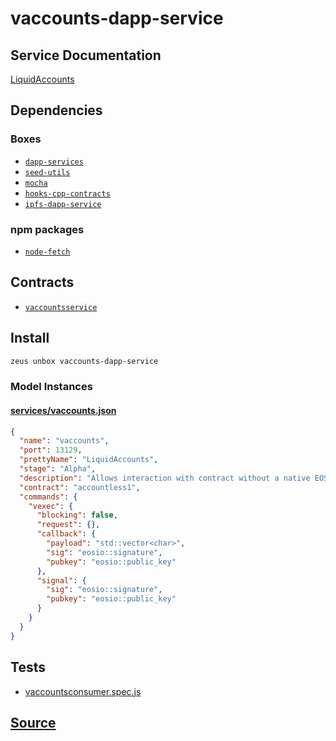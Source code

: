 
vaccounts-dapp-service
====================






## Service Documentation
[LiquidAccounts](../../services/vaccounts/vaccounts-service.md)
## Dependencies
### Boxes
* [`dapp-services`](dapp-services.md)
* [`seed-utils`](seed-utils.md)
* [`mocha`](mocha.md)
* [`hooks-cpp-contracts`](hooks-cpp-contracts.md)
* [`ipfs-dapp-service`](ipfs-dapp-service.md)
### npm packages
* [`node-fetch`](http://npmjs.com/package/node-fetch)

## Contracts
* [`vaccountsservice`](https://github.com/liquidapps-io/zeus-sdk/tree/master/boxes/groups/services/vaccounts-dapp-service/contracts/eos/dappservices/_vaccounts_impl.hpp)

## Install
```bash
zeus unbox vaccounts-dapp-service
```










### Model Instances
#### [services/vaccounts.json](https://github.com/liquidapps-io/zeus-sdk/tree/master/boxes/groups/services/vaccounts-dapp-service/models/dapp-services/vaccounts.json)
```json
{
  "name": "vaccounts",
  "port": 13129,
  "prettyName": "LiquidAccounts",
  "stage": "Alpha",
  "description": "Allows interaction with contract without a native EOS Account",
  "contract": "accountless1",
  "commands": {
    "vexec": {
      "blocking": false,
      "request": {},
      "callback": {
        "payload": "std::vector<char>",
        "sig": "eosio::signature",
        "pubkey": "eosio::public_key"
      },
      "signal": {
        "sig": "eosio::signature",
        "pubkey": "eosio::public_key"
      }
    }
  }
}
```
## Tests 
* [vaccountsconsumer.spec.js](https://github.com/liquidapps-io/zeus-sdk/tree/master/boxes/groups/services/vaccounts-dapp-service/test/vaccountsconsumer.spec.js)
## [Source](https://github.com/liquidapps-io/zeus-sdk/tree/master/boxes/groups/services/vaccounts-dapp-service)